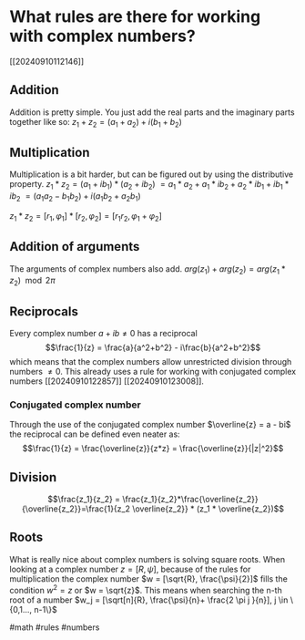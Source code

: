 # What rules are there for working with complex numbers?
[[20240910112146]]
## Addition
Addition is pretty simple. You just add the real parts and the imaginary parts together like so:
$z_1+z_2 = (a_1 + a_2)+i(b_1+b_2)$

## Multiplication
Multiplication is a bit harder, but can be figured out by using the distributive property.
$z_1*z_2= (a_1 + ib_1)*(a_2 + ib_2)$
$=a_1*a_2 + a_1* ib_2 + a_2*ib_1 + ib_1*ib_2$
$=(a_1 a_2 - b_1 b_2) + i(a_1 b_2 + a_2 b_1)$

$z_1 * z_2 = [r_1, \varphi_1] * [r_2, \varphi_2] = [r_1 r_2, \varphi_1 + \varphi_2]$

## Addition of arguments
The arguments of complex numbers also add.
$arg(z_1)+arg(z_2) = arg(z_1 * z_2) \mod 2\pi$

## Reciprocals
Every complex number $a + ib \not = 0$ has a reciprocal
$$\frac{1}{z} = \frac{a}{a^2+b^2} - i\frac{b}{a^2+b^2}$$
which means that the complex numbers allow unrestricted division through numbers $\not = 0$. This already uses a rule for working with conjugated complex numbers [[20240910122857]] [[20240910123008]].

### Conjugated complex number
Through the use of the conjugated complex number $\overline{z} = a - bi$ the reciprocal can be defined even neater as:
$$\frac{1}{z} = \frac{\overline{z}}{z*z} = \frac{\overline{z}}{|z|^2}$$
## Division
$$\frac{z_1}{z_2} = \frac{z_1}{z_2}*\frac{\overline{z_2}}{\overline{z_2}}=\frac{1}{z_2 \overline{z_2}} * (z_1 * \overline{z_2})$$
## Roots
What is really nice about complex numbers is solving square roots.
When looking at a complex number $z = [R, \psi]$, because of the rules for multiplication the complex number $w = [\sqrt{R}, \frac{\psi}{2}]$ 
fills the condition $w^2=z$ or $w = \sqrt{z}$. This means when searching the n-th root of a number $w_j = [\sqrt[n]{R}, \frac{\psi}{n}+ \frac{2 \pi j }{n}], j \in \{0,1..., n-1\}$

#math #rules #numbers